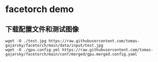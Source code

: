 # facetorch demo

## 下载配置文件和测试图像
```angular2html
wget -O ./test.jpg https://raw.githubusercontent.com/tomas-gajarsky/facetorch/main/data/input/test.jpg
wget -O ./gpu.config.yml https://raw.githubusercontent.com/tomas-gajarsky/facetorch/main/conf/merged/gpu.merged.config.yaml
```
